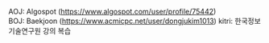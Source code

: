 AOJ: Algospot (https://www.algospot.com/user/profile/75442)<br>
BOJ: Baekjoon (https://www.acmicpc.net/user/dongjukim1013)
kitri: 한국정보기술연구원 강의 복습

